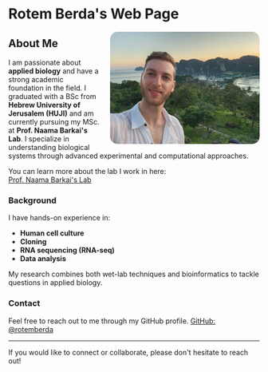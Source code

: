 # Rotem Berda's Web Page

<div style="float: right; margin-left: 20px; border-radius: 15px; overflow: hidden;">
  <img src="my_image.jpeg" width="300" style="border-radius: 15px;"/>
</div>

## About Me
I am passionate about **applied biology** and have a strong academic foundation in the field. I graduated with a BSc from **Hebrew University of Jerusalem (HUJI)** and am currently pursuing my MSc. at **Prof. Naama Barkai's Lab**. I specialize in understanding biological systems through advanced experimental and computational approaches.

You can learn more about the lab I work in here:  
[Prof. Naama Barkai's Lab](https://barkailab.wixsite.com/barkai)

### Background
I have hands-on experience in:
- **Human cell culture**  
- **Cloning**  
- **RNA sequencing (RNA-seq)**  
- **Data analysis**  

My research combines both wet-lab techniques and bioinformatics to tackle questions in applied biology.

### Contact
Feel free to reach out to me through my GitHub profile.
[GitHub: @rotemberda](https://github.com/rotemberda)

---

If you would like to connect or collaborate, please don't hesitate to reach out!
